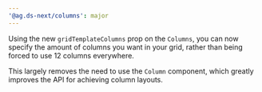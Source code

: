 ```yaml
---
'@ag.ds-next/columns': major
---
```


Using the new `gridTemplateColumns` prop on the `Columns`, you can now specify the amount of columns you want in your grid, rather than being forced to use 12 columns everywhere.

This largely removes the need to use the `Column` component, which greatly improves the API for achieving column layouts.
